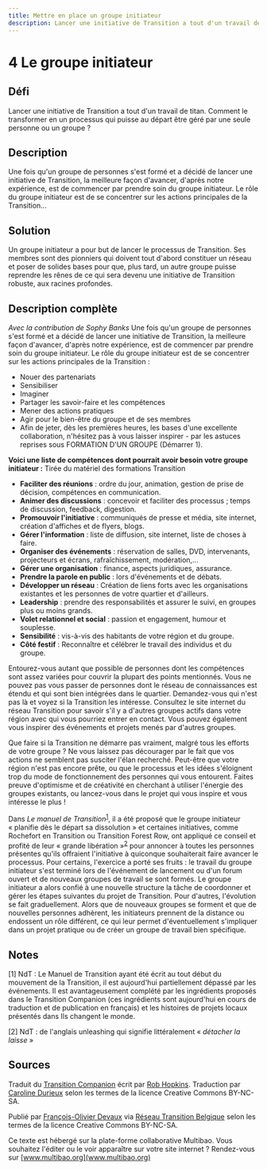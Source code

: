 ```yaml
---
title: Mettre en place un groupe initiateur
description: Lancer une initiative de Transition a tout d'un travail de titan. Comment le transformer en un processus qui puisse au départ être géré par une seule personne ou un groupe ?
---
```


# 4 Le groupe initiateur

## Défi
Lancer une initiative de Transition a tout d'un travail de titan. Comment le transformer en un processus qui puisse au départ être géré par une seule personne ou un groupe ?

## Description
Une fois qu'un groupe de personnes s'est formé et a décidé de lancer une initiative de Transition, la meilleure façon d'avancer, d'après notre expérience, est de commencer par prendre soin du groupe initiateur. Le rôle du groupe initiateur est de se concentrer sur les actions principales de la Transition...

## Solution
Un groupe initiateur a pour but de lancer le processus de Transition. Ses membres sont des pionniers qui doivent tout d'abord constituer un réseau et poser de solides bases pour que, plus tard, un autre groupe puisse reprendre les rênes de ce qui sera devenu une initiative de Transition robuste, aux racines profondes. 

## Description complète
*Avec la contribution de Sophy Banks*
Une fois qu'un groupe de personnes s'est formé et a décidé de lancer une initiative de Transition, la meilleure façon d'avancer, d'après notre expérience, est de commencer par prendre soin du groupe initiateur. Le rôle du groupe initiateur est de se concentrer sur les actions principales de la Transition :
- Nouer des partenariats
- Sensibiliser
- Imaginer
- Partager les savoir-faire et les compétences
- Mener des actions pratiques
- Agir pour le bien-être du groupe et de ses membres
- Afin de jeter, dès les premières heures, les bases d'une excellente collaboration, n'hésitez pas à vous laisser inspirer - par les astuces reprises sous FORMATION D'UN GROUPE (Démarrer 1).
 
**Voici une liste de compétences dont pourrait avoir besoin votre groupe initiateur :**
Tirée du matériel des formations Transition 
- **Faciliter des réunions** : ordre du jour, animation, gestion de prise de décision, compétences en communication.
- **Animer des discussions** : concevoir et faciliter des processus ; temps de discussion, feedback, digestion. 
- **Promouvoir l'initiative** : communiqués de presse et média, site internet, création d'affiches et de flyers, blogs.
- **Gérer l'information** : liste de diffusion, site internet, liste de choses à faire.
- **Organiser des événements** : réservation de salles, DVD, intervenants, projecteurs et écrans, rafraîchissement, modération,...
- **Gérer une organisation** : finance, aspects juridiques, assurance.
- **Prendre la parole en public** : lors d'événements et de débats.
- **Développer un réseau** : Création de liens forts avec les organisations existantes et les personnes de votre quartier et d'ailleurs.
- **Leadership** : prendre des responsabilités et assurer le suivi, en groupes plus ou moins grands. 
- **Volet relationnel et social** : passion et engagement, humour et souplesse.
- **Sensibilité** : vis-à-vis des habitants de votre région et du groupe.
- **Côté festif** : Reconnaître et célébrer le travail des individus et du groupe. 

Entourez-vous autant que possible de personnes dont les compétences sont assez variées pour couvrir la plupart des points mentionnés. Vous ne pouvez pas vous passer de personnes dont le réseau de connaissances est étendu et qui sont bien intégrées dans le quartier. Demandez-vous qui n'est pas là et voyez si la Transition les intéresse. Consultez le site internet du réseau Transition pour savoir s'il y a d'autres groupes actifs dans votre région avec qui vous pourriez entrer en contact. Vous pouvez également vous inspirer des événements et projets menés par d'autres groupes.

Que faire si la Transition ne démarre pas vraiment, malgré tous les efforts de votre groupe ? Ne vous laissez pas décourager par le fait que vos actions ne semblent pas susciter l'élan recherché. Peut-être que votre région n'est pas encore prête, ou que le processus et les idées s'éloignent trop du mode de fonctionnement des personnes qui vous entourent. Faites preuve d'optimisme et de créativité en cherchant à utiliser l'énergie des groupes existants, ou lancez-vous dans le projet qui vous inspire et vous intéresse le plus !

Dans _Le manuel de Transition_<sup>[1](#note)</sup>, il a été proposé que le groupe initiateur « planifie dès le départ sa dissolution » et certaines initiatives, comme Rochefort en Transition ou Transition Forest Row, ont appliqué ce conseil et profité de leur « grande libération »<sup>[2](#note)</sup> pour annoncer à toutes les personnes présentes qu'ils offraient l'initiative à quiconque souhaiterait faire avancer le processus. Pour certains, l'exercice a porté ses fruits : le travail du groupe initiateur s'est terminé lors de l'événement de lancement ou d'un forum ouvert et de nouveaux groupes de travail se sont formés. Le groupe initiateur a alors confié à une nouvelle structure la tâche de coordonner et gérer les étapes suivantes du projet de Transition. Pour d'autres, l'évolution se fait graduellement. Alors que de nouveaux groupes se forment et que de nouvelles personnes adhèrent, les initiateurs prennent de la distance ou endossent un rôle différent, ce qui leur permet d'éventuellement s'impliquer dans un projet pratique ou de créer un groupe de travail bien spécifique.

<a id="note"> </a>
## Notes

[1] NdT : Le Manuel de Transition ayant été écrit au tout début du mouvement de la Transition, il est aujourd'hui partiellement dépassé par les événements. Il est avantageusement complété par les ingrédients proposés dans le Transition Companion (ces ingrédients sont aujourd'hui en cours de traduction et de publication en français) et les histoires de projets locaux présentés dans Ils changent le monde.

[2] NdT : de l'anglais unleashing qui signifie littéralement « *détacher la laisse* »

## Sources
Traduit du [Transition Companion](https://www.transitionnetwork.org/transition-companion) écrit par [Rob Hopkins](https://www.transitionnetwork.org/about/people/staff-and-key-contributors). Traduction par [Caroline Durieux](http://www.reseautransition.be/articles/author/caroline-durieux/) selon les termes de la licence Creative Commons BY-NC-SA.

Publié par [François-Olivier Devaux](mailto:francois@reseautransition.be) via [Réseau Transition Belgique](http://www.reseautransition.be/) selon les termes de la licence Creative Commons BY-NC-SA.

Ce texte est hébergé sur la plate-forme collaborative Multibao. Vous souhaitez l'éditer ou le voir apparaître sur votre site internet ? Rendez-vous sur [www.multibao.org](www.multibao.org)
